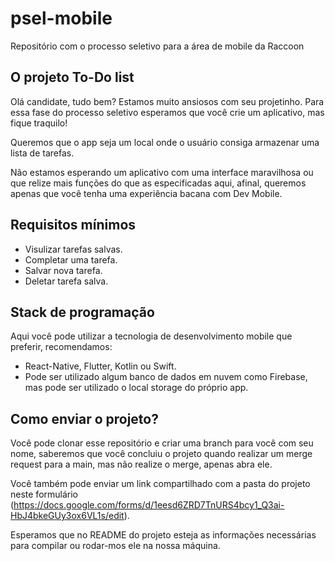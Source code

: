 # psel-mobile
Repositório com o processo seletivo para a área de mobile da Raccoon

## O projeto To-Do list
Olá candidate, tudo bem? Estamos muito ansiosos com seu projetinho.
Para essa fase do processo seletivo esperamos que você crie um aplicativo, mas fique traquilo!

Queremos que o app seja um local onde o usuário consiga armazenar uma lista de tarefas.

Não estamos esperando um aplicativo com uma interface maravilhosa ou que relize mais funções do que as especificadas aqui, afinal, queremos apenas que você tenha uma experiência bacana com Dev Mobile.

## Requisitos mínimos
- Visulizar tarefas salvas.
- Completar uma tarefa.
- Salvar nova tarefa.
- Deletar tarefa salva.

## Stack de programação
Aqui você pode utilizar a tecnologia de desenvolvimento mobile que preferir, recomendamos:
- React-Native, Flutter, Kotlin ou Swift.
- Pode ser utilizado algum banco de dados em nuvem como Firebase, mas pode ser utilizado o local storage do próprio app.

## Como enviar o projeto?
Você pode clonar esse repositório e criar uma branch para você com seu nome, saberemos que você concluiu o projeto quando realizar um merge request para a main, mas não realize o merge, apenas abra ele.

Você também pode enviar um link compartilhado com a pasta do projeto neste formulário (https://docs.google.com/forms/d/1eesd6ZRD7TnURS4bcy1_Q3ai-HbJ4bkeGUy3ox6VL1s/edit).

Esperamos que no README do projeto esteja as informações necessárias para compilar ou rodar-mos ele na nossa máquina.
